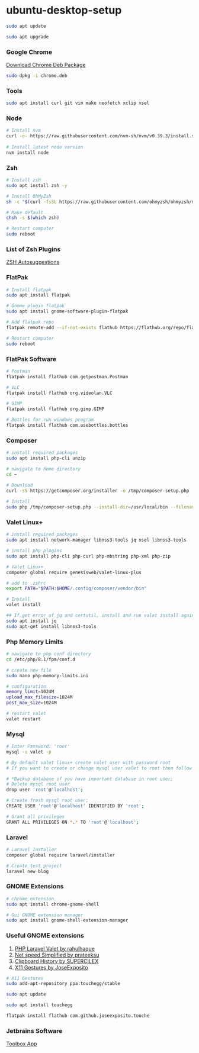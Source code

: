 # ubuntu-desktop-setup

````bash
sudo apt update

sudo apt upgrade
````

### Google Chrome

[Download Chrome Deb Package](https://www.google.com/chrome)

```bash
sudo dpkg -i chrome.deb
```

### Tools

````bash
sudo apt install curl git vim make neofetch xclip xsel
````

### Node

````bash
# Install nvm
curl -o- https://raw.githubusercontent.com/nvm-sh/nvm/v0.39.3/install.sh | bash
  
# Install latest node version
nvm install node
````


### Zsh

````bash
# Install zsh
sudo apt install zsh -y

# Install OhMyZsh
sh -c "$(curl -fsSL https://raw.githubusercontent.com/ohmyzsh/ohmyzsh/master/tools/install.sh)"

# Make default 
chsh -s $(which zsh)

# Restart computer
sudo reboot
````

### List of Zsh Plugins

[ZSH Autosuggestions](https://github.com/zsh-users/zsh-autosuggestions/blob/master/INSTALL.md)

### FlatPak
````bash
# Install flatpak
sudo apt install flatpak  

# Gnome plugin flatpak
sudo apt install gnome-software-plugin-flatpak

# Add flatpak repo  
flatpak remote-add --if-not-exists flathub https://flathub.org/repo/flathub.flatpakrepo

# Restart computer  
sudo reboot
````

### FlatPak Software

````bash
# Postman
flatpak install flathub com.getpostman.Postman

# VLC  
flatpak install flathub org.videolan.VLC

# GIMP  
flatpak install flathub org.gimp.GIMP

# Bottles for run windows program  
flatpak install flathub com.usebottles.bottles
````

### Composer

````bash
# install required packages
sudo apt install php-cli unzip

# navigate to home directory
cd ~  

# Download
curl -sS https://getcomposer.org/installer -o /tmp/composer-setup.php
  
# Install
sudo php /tmp/composer-setup.php --install-dir=/usr/local/bin --filename=composer
````

### Valet Linux+
````bash
# install required packages
sudo apt install network-manager libnss3-tools jq xsel libnss3-tools 

# install php plugins
sudo apt install php-cli php-curl php-mbstring php-xml php-zip

# Valet Linux+
composer global require genesisweb/valet-linux-plus

# add to .zshrc
export PATH="$PATH:$HOME/.config/composer/vendor/bin"

# Install
valet install

## If get error of jq and certutil, install and run valet install again
sudo apt install jq  
sudo apt-get install libnss3-tools
````

### Php Memory Limits
````bash
# navigate to php conf directory
cd /etc/php/8.1/fpm/conf.d

# create new file
sudo nano php-memory-limits.ini

# configuration
memory_limit=1024M
upload_max_filesize=1024M
post_max_size=1024M

# restart valet
valet restart
````

### Mysql

````bash
# Enter Password: 'root'
mysql -u valet -p 

# By default valet linux+ create valet user with password root
# If you want to create or change mysql user valet to root then follow next steps

# *Backup database if you have important database in root user;
# Delete mysql root user
drop user 'root'@'localhost';  

# Create fresh mysql root user;
CREATE USER 'root'@'localhost' IDENTIFIED BY 'root';

# Grant all privileges  
GRANT ALL PRIVILEGES ON *.* TO 'root'@'localhost';   
````

### Laravel

````bash
# Laravel Installer
composer global require laravel/installer

# Create test project
laravel new blog
````

### GNOME Extensions
````bash
# chrome extension
sudo apt install chrome-gnome-shell

# Gui GNOME extension manager
sudo apt install gnome-shell-extension-manager
````

### Useful GNOME extensions
1. [PHP Laravel Valet by rahulhaque](https://extensions.gnome.org/extension/4985/php-laravel-valet/)
2. [Net speed Simplified by prateeksu](https://extensions.gnome.org/extension/3724/net-speed-simplified/)
3. [Clipboard History by SUPERCILEX](https://extensions.gnome.org/extension/4839/clipboard-history/)
4. [X11 Gestures by JoseExposito](https://extensions.gnome.org/extension/4033/x11-gestures/)
````bash
# X11 Gestures
sudo add-apt-repository ppa:touchegg/stable

sudo apt update

sudo apt install touchegg

flatpak install flathub com.github.joseexposito.touche
````

### Jetbrains Software
[Toolbox App](https://www.jetbrains.com/toolbox-app/)